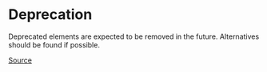 # Deprecation

Deprecated elements are expected to be removed in the future. Alternatives should be found if possible.


[Source](https://arturbosch.github.io/detekt/potential-bugs.html#deprecation)
